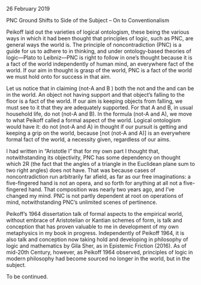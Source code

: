 26 February 2019

PNC Ground Shifts to Side of the Subject – On to Conventionalism

Peikoff laid out the varieties of logical ontologism, these being the various ways in which it had been thought that principles of logic, such as PNC, are general ways the world is. The principle of noncontradiction (PNC) is a guide for us to adhere to in thinking, and under ontology-based theories of logic—Plato to Leibniz—PNC is right to follow in one’s thought because it is a fact of the world independently of human mind, an everywhere fact of the world. If our aim in thought is grasp of the world, PNC is a fact of the world we must hold onto for success in that aim.

Let us notice that in claiming (not-A and B ) both the not and the and can be in the world. An object not having support and that object’s falling to the floor is a fact of the world. If our aim is keeping objects from falling, we must see to it that they are adequately supported. For that A and B, in usual household life, do not (not-A and B). In the formula (not-A and A), we move to what Peikoff called a formal aspect of the world. Logical ontologism would have it: do not (not-A and A) in thought if our pursuit is getting and keeping a grip on the world, because [not (not-A and A)] is an everywhere formal fact of the world, a necessity given, regardless of our aims.

I had written in “Aristotle I” that for my own part I thought that, notwithstanding its objectivity, PNC has some dependency on thought which 2R (the fact that the angles of a triangle in the Euclidean plane sum to two right angles) does not have. That was because cases of noncontradiction run arbitrarily far afield, as far as our free imaginations: a five-fingered hand is not an opera, and so forth for anything at all not a five-fingered hand. That composition was nearly two years ago, and I’ve changed my mind. PNC is not partly dependent at root on operations of mind, notwithstanding PNC’s unlimited scenes of pertinence.

Peikoff’s 1964 dissertation talk of formal aspects to the empirical world, without embrace of Aristotelian or Kantian schemes of form, is talk and conception that has proven valuable to me in development of my own metaphysics in my book in progress. Independently of Peikoff 1964, it is also talk and conception now taking hold and developing in philosophy of logic and mathematics by Gila Sher, as in Epistemic Friction (2016). As of mid-20th Century, however, as Peikoff 1964 observed, principles of logic in modern philosophy had become sourced no longer in the world, but in the subject.

To be continued.
